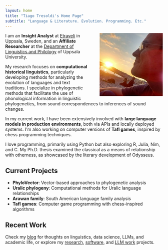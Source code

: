 ```yaml
---
layout: home
title: "Tiago Tresoldi's Home Page"
subtitle: "Language & Literature. Evolution. Programming. Etc."
---
```


<img src="tiago.jpg" style="float:right;width:40%;margin-left:2em;" alt="Tiago Tresoldi" />

I am an **Insight Analyst** at [Etraveli](https://www.etraveli.com) in Uppsala, Sweden, and an **Affiliate Researcher** at the [Department of Linguistics and Philology](https://www.lingfil.uu.se/english/) of Uppsala University.

My research focuses on **computational historical linguistics**, particularly developing methods for analyzing the evolution of languages and text traditions. I specialize in phylogenetic methods that facilitate the use of phonological information in linguistic phylogenetics, from sound correspondences to inferences of sound changes.

In my current work, I have been extensively involved with **large language models in production environments**, both via APIs and locally deployed systems. I'm also working on computer versions of **Tafl games**, inspired by chess programming techniques.

I love programming, primarily using Python but also exploring R, Julia, Nim, and C. My Ph.D. thesis examined the classical as a means of relationship with otherness, as showcased by the literary development of Odysseus.

## Current Projects

- **PhyloVector**: Vector-based approaches to phylogenetic analysis
- **Uralic phylogeny**: Computational methods for Uralic language relationships  
- **Arawan family**: South American language family analysis
- **Tafl games**: Computer game programming with chess-inspired algorithms

## Recent Work

Check my [blog](/blog/) for thoughts on linguistics, data science, LLMs, and academic life, or explore my [research](/research/), [software](/software/), and [LLM work](/llm/) projects.
